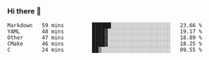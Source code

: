 ### Hi there 👋

<!--
**WShiBin/WShiBin** is a ✨ _special_ ✨ repository because its `README.md` (this file) appears on your GitHub profile.

Here are some ideas to get you started:

- 🔭 I’m currently working on ...
- 🌱 I’m currently learning ...
- 👯 I’m looking to collaborate on ...
- 🤔 I’m looking for help with ...
- 💬 Ask me about ...
- 📫 How to reach me: ...
- 😄 Pronouns: ...
- ⚡ Fun fact: ...
-->

<!--START_SECTION:waka-->
```text
Markdown   59 mins         ██████░░░░░░░░░░░░░░░░░░░   23.66 % 
YAML       48 mins         ████▓░░░░░░░░░░░░░░░░░░░░   19.17 % 
Other      47 mins         ████▓░░░░░░░░░░░░░░░░░░░░   18.89 % 
CMake      46 mins         ████▓░░░░░░░░░░░░░░░░░░░░   18.25 % 
C          24 mins         ██▒░░░░░░░░░░░░░░░░░░░░░░   09.55 % 
```
<!--END_SECTION:waka-->
